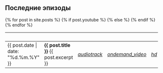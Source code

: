 ## Последние эпизоды

<table>
  <thead>
    <tr>
      <th style="text-align: center">&nbsp;</th>
      <th style="text-align: left">&nbsp;</th>
      <th style="text-align: left">&nbsp;</th>
      <th style="text-align: left">&nbsp;</th>
      <th style="text-align: left">&nbsp;</th>
    </tr>
  </thead>
  <tbody>
    {% for post in site.posts %}
    <tr>
      <td style="text-align: сenter">
	{{ post.date | date: "%d.%m.%Y" }}
      </td>
      <td style="text-align: left">
      	<strong>{{ post.title }}</strong>
	{{ post.excerpt }}
      </td>
      <td style="text-align: left"><i class="material-icons"><a href="{{ site.storage }}/{{ post.file | append: '.mp3'}}">audiotrack</a></i></td>
      {% if post.youtube %}
      <td style="text-align: left"><i class="material-icons"><a href="{{ site.storage }}/{{ post.file | append: '.360.mp4'}}">ondemand_video</a></i></td> 
      <td style="text-align: left"><i class="material-icons"><a href="{{ site.storage }}/{{ post.file | append: '.720.mp4'}}">hd</a></i></td>
      {% else %}
      <td style="text-align: сenter">&nbsp;</td>
      <td style="text-align: сenter">&nbsp;</td>
      {% endif %}
    </tr>
  {% endfor %}
  </tbody>
</table>
